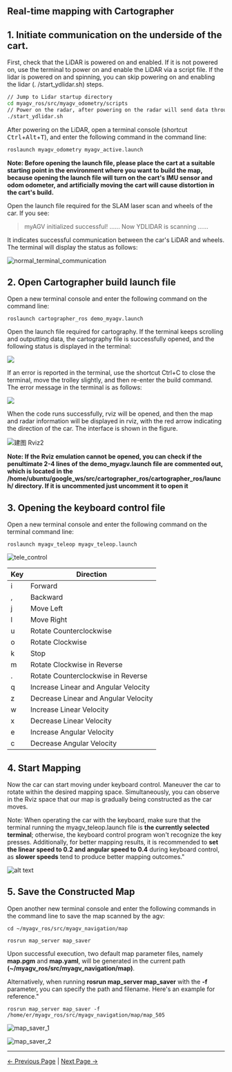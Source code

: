 ## Real-time mapping with Cartographer

## 1. Initiate communication on the underside of the cart.

First, check that the LiDAR is powered on and enabled. If it is not powered on, use the terminal to power on and enable the LiDAR via a script file. If the lidar is powered on and spinning, you can skip powering on and enabling the lidar (. /start_ydlidar.sh) steps.

```bash
// Jump to Lidar startup directory
cd myagv_ros/src/myagv_odometry/scripts
// Power on the radar, after powering on the radar will send data through the serial port.
./start_ydlidar.sh
```

After powering on the LiDAR, open a terminal console (shortcut <kbd>Ctrl</kbd>+<kbd>Alt</kbd>+<kbd>T</kbd>), and enter the following command in the command line:

```bash
roslaunch myagv_odometry myagv_active.launch
```

**Note: Before opening the launch file, please place the cart at a suitable starting point in the environment where you want to build the map, because opening the launch file will turn on the cart's IMU sensor and odom odometer, and artificially moving the cart will cause distortion in the cart's build.**

Open the launch file required for the SLAM laser scan and wheels of the car. If you see:

> myAGV initialized successful!
> ......
> Now YDLIDAR is scanning ......

It indicates successful communication between the car's LiDAR and wheels. The terminal will display the status as follows:

![normal_terminal_communication](../../resources/6-SDKDevelopment/6-ROS/6.2/6.2.5/normal_terminal_communication.png)

## 2. Open Cartographer build launch file

Open a new terminal console and enter the following command on the command line:

```
roslaunch cartographer_ros demo_myagv.launch
```

Open the launch file required for cartography. If the terminal keeps scrolling and outputting data, the cartography file is successfully opened, and the following status is displayed in the terminal:

![](../../resources/6-SDKDevelopment/6-ROS/6.2/6.2.6/cartographer建图终端.png)

If an error is reported in the terminal, use the shortcut Ctrl+C to close the terminal, move the trolley slightly, and then re-enter the build command. The error message in the terminal is as follows:

![](../../resources/6-SDKDevelopment/6-ROS/6.2/6.2.6/终端报错.jpg)

When the code runs successfully, rviz will be opened, and then the map and radar information will be displayed in rviz, with the red arrow indicating the direction of the car. The interface is shown in the figure.

![建图 Rviz2](../../resources/6-SDKDevelopment/6-ROS/6.2/6.2.6/建图rviz2.jpg)

**Note: If the Rviz emulation cannot be opened, you can check if the penultimate 2-4 lines of the demo_myagv.launch file are commented out, which is located in the /home/ubuntu/google_ws/src/cartographer_ros/cartographer_ros/launch/ directory. If it is uncommented just uncomment it to open it**

## 3. Opening the keyboard control file

Open a new terminal console and enter the following command on the terminal command line:

```
roslaunch myagv_teleop myagv_teleop.launch
```

![tele_control](../../resources/6-SDKDevelopment/6-ROS/6.2/6.2.5/tele_control.png)

| Key  | Direction                            |
| ---- | ------------------------------------ |
| i    | Forward                              |
| ,    | Backward                             |
| j    | Move Left                            |
| l    | Move Right                           |
| u    | Rotate Counterclockwise              |
| o    | Rotate Clockwise                     |
| k    | Stop                                 |
| m    | Rotate Clockwise in Reverse          |
| .    | Rotate Counterclockwise in Reverse   |
| q    | Increase Linear and Angular Velocity |
| z    | Decrease Linear and Angular Velocity |
| w    | Increase Linear Velocity             |
| x    | Decrease Linear Velocity             |
| e    | Increase Angular Velocity            |
| c    | Decrease Angular Velocity            |

## 4. Start Mapping

Now the car can start moving under keyboard control. Maneuver the car to rotate within the desired mapping space. Simultaneously, you can observe in the Rviz space that our map is gradually being constructed as the car moves.

Note: When operating the car with the keyboard, make sure that the terminal running the myagv_teleop.launch file is **the currently selected terminal**; otherwise, the keyboard control program won't recognize the key presses. Additionally, for better mapping results, it is recommended to **set the linear speed to 0.2 and angular speed to 0.4** during keyboard control, as **slower speeds** tend to produce better mapping outcomes."

![alt text](../../resources/6-SDKDevelopment/6-ROS/6.2/6.2.6/建图轨迹rviz.jpg)

## 5. Save the Constructed Map

Open another new terminal console and enter the following commands in the command line to save the map scanned by the agv:

```
cd ~/myagv_ros/src/myagv_navigation/map

rosrun map_server map_saver
```

Upon successful execution, two default map parameter files, namely **map.pgm** and **map.yaml**, will be generated in the current path **(~/myagv_ros/src/myagv_navigation/map)**.

Alternatively, when running **rosrun map_server map_saver** with the **-f** parameter, you can specify the path and filename. Here's an example for reference."

```
rosrun map_server map_saver -f /home/er/myagv_ros/src/myagv_navigation/map/map_505
```

![map_saver_1](../../resources/6-SDKDevelopment/6-ROS/6.2/6.2.6/地图文件.png)

![map_saver_2](../../resources/6-SDKDevelopment/6-ROS/6.2/6.2.6/家目录地图文件.png)

---

[← Previous Page](6.2.5-Real-time_Mapping_with_Gmapping.md) | [Next Page →](6.2.7-Navigation-Map_Navigation.md)
